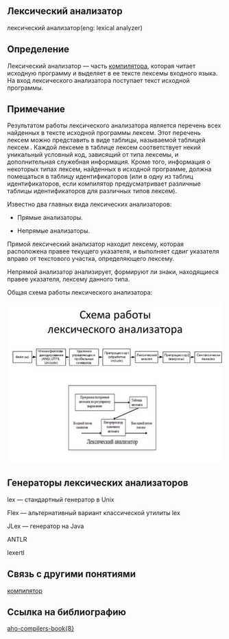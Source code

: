 ## Лексический анализатор
лексический анализатор(eng: lexical analyzer) 

## Определение
Лексический анализатор — часть [компилятора](compiler.md), которая читает исходную программу и выделяет в ее тексте лексемы входного языка. На вход лексического анализатора поступает текст исходной программы.
## Примечание

Результатом работы лексического анализатора является перечень всех найденных в тексте исходной программы лексем. Этот перечень лексем можно представить в виде таблицы, называемой таблицей лексем . Каждой лексеме в таблице лексем соответствует некий уникальный условный код, зависящий от типа лексемы, и дополнительная служебная информация. Кроме того, информация о некоторых типах лексем, найденных в исходной программе, должна помещаться в таблицу идентификаторов (или в одну из таблиц идентификаторов, если компилятор предусматривает различные таблицы идентификаторов для различных типов лексем).

Известно два главных вида лексических анализаторов:

 - Прямые анализаторы.

 - Непрямые анализаторы.

Прямой лексический анализатор находит лексему, которая расположена правее текущего указателя, и выполняет сдвиг указателя вправо от текстового участка, определяющего лексему. 

Непрямой анализатор анализирует, формируют ли знаки, находящиеся правее указателя, лексему данного типа.

Общая схема работы лексического анализатора:

![lexical analyzer](../images/lexical%20analyzer.png "Общая схема работы лексического анализатора")

## Генераторы лексических анализаторов

lex — стандартный генератор в Unix

Flex — альтернативный вариант классической утилиты lex

JLex — генератор на Java

ANTLR

lexertl

## Связь с другими понятиями
[компилятор](compiler.md)
## Cсылка на библиографию
[aho-compilers-book{8}](../bibliography/aho-compilers-book%7B8%7D.md)
